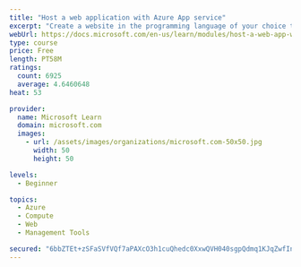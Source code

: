 ```yaml
---
title: "Host a web application with Azure App service"
excerpt: "Create a website in the programming language of your choice through the hosted web app platform in Azure App Service."
webUrl: https://docs.microsoft.com/en-us/learn/modules/host-a-web-app-with-azure-app-service/
type: course
price: Free
length: PT58M
ratings:
  count: 6925
  average: 4.6460648
heat: 53

provider:
  name: Microsoft Learn
  domain: microsoft.com
  images:
    - url: /assets/images/organizations/microsoft.com-50x50.jpg
      width: 50
      height: 50

levels:
  - Beginner

topics:
  - Azure
  - Compute
  - Web
  - Management Tools

secured: "6bbZTEt+zSFaSVfVQf7aPAXcO3h1cuQhedc0XxwQVH040sgpQdmq1KJqZwfInjNatZmhapcGzWVQtvNJCaIKz5mu/VoXhyw3cdGjtFs0v+jHvIkZ8wzTyAh0M8syeL0HFwZp/ZQHJwzLYypLcPeQlR5XwdqbiGLl1r5MduHuUqkgfMigt+h1/DeHIvbZSiWvMLcETluRaZ3YMwpXmbzkEJIshntE+SNdVjQ2Eu+wGKEVffM27ZIUz796MV1sJ7r4IIJr0Yaw4IF5VCrM/KfSK+3O7+BvFWFlEy1cfskFgRrR3RoVoJVNzQCSz/E3PLH2eojAgICkYSMfgvg+Y9QaviUZlYhGSUxSDFwN4QfwSEmEfXEQyIoKnveaORbtA0JVczf95cgdEaEslJBbWleki9irQ7xt9pWS4kwXg4NLGi4=;kIgzEtRddG25AWfK902mmw=="
---
```


